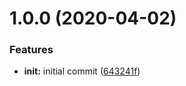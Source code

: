 # 1.0.0 (2020-04-02)


### Features

* **init:** initial commit ([643241f](https://github.com/ninjaneers-team/hugobuilder/commit/643241f501661306307f436ac2faf378f0466d49))
